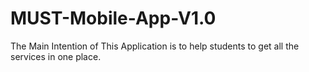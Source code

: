 # MUST-Mobile-App-V1.0
The Main Intention of This Application is to help students to get all the services in one place.
